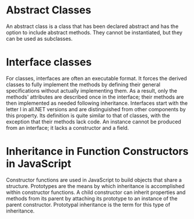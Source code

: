 # Abstract Classes

An abstract class is a class that has been declared abstract and has the option to include abstract methods. They cannot be instantiated, but they can be used as subclasses.

# Interface classes

For classes, interfaces are often an executable format. It forces the derived classes to fully implement the methods by defining their general specifications without actually implementing them. As a result, only the methods' attributes are described once in the interface; their methods are then implemented as needed following inheritance. Interfaces start with the letter I in all.NET versions and are distinguished from other components by this property. Its definition is quite similar to that of classes, with the exception that their methods lack code. An instance cannot be produced from an interface; it lacks a constructor and a field.


# Inheritance in Function Constructors in JavaScript

Constructor functions are used in JavaScript to build objects that share a structure. Prototypes are the means by which inheritance is accomplished within constructor functions. A child constructor can inherit properties and methods from its parent by attaching its prototype to an instance of the parent constructor. Prototypal inheritance is the term for this type of inheritance.
